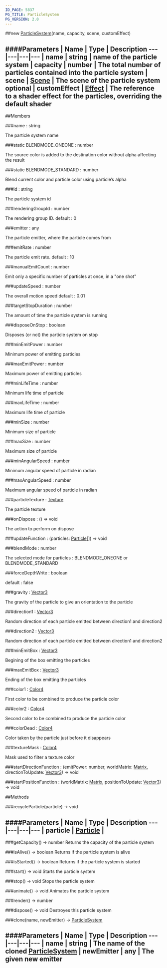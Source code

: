 ```yaml
---
ID_PAGE: 5837
PG_TITLE: ParticleSystem
PG_VERSION: 2.0
---
```

##new [ParticleSystem](page.php?p=5837)(name, capacity, scene, customEffect)




####Parameters
 | Name | Type | Description
---|---|---|---
 | name | string | name of the particle system
 | capacity | number | The total number of particles contained into the particle system
 | scene | [Scene](page.php?p=5725) | The scene of the particle system
optional | customEffect | [Effect](page.php?p=5782) | The reference to a shader effect for the particles, overriding the default shader
---

##Members

###name : string



The particle system name


###static BLENDMODE_ONEONE : number



The source color is added to the destination color without alpha affecting the result


###static BLENDMODE_STANDARD : number



Blend current color and particle color using particle&rsquo;s alpha


###id : string



The particle system id


###renderingGroupId : number



The rendering group ID. default : 0


###emitter : any



The particle emitter, where the particle comes from


###emitRate : number



The particle emit rate. default : 10


###manualEmitCount : number



Emit only a specific number of particles at once, in a &quot;one shot&quot;


###updateSpeed : number



The overall motion speed default : 0.01


###targetStopDuration : number



The amount of time the particle system is running


###disposeOnStop : boolean



Disposes (or not) the particle system on stop


###minEmitPower : number



Minimum power of emitting particles


###maxEmitPower : number



Maximum power of emitting particles


###minLifeTime : number



Minimum life time of particle


###maxLifeTime : number



Maximum life time of particle


###minSize : number



Minimum size of particle


###maxSize : number



Maximum size of particle


###minAngularSpeed : number



Minimum angular speed of particle in radian


###maxAngularSpeed : number



Maximum angular speed of particle in radian


###particleTexture : [Texture](page.php?p=5790)



The particle texture


###onDispose : () =&gt; void



The action to perform on dispose


###updateFunction : (particles: [Particle](page.php?p=5836)[]) =&gt; void


###blendMode : number



The selected mode for particles : BLENDMODE_ONEONE or BLENDMODE_STANDARD


###forceDepthWrite : boolean



default : false


###gravity : [Vector3](page.php?p=5808)



The gravity of the particle to give an orientation to the particle


###direction1 : [Vector3](page.php?p=5808)



Random direction of each particle emitted between direction1 and direction2


###direction2 : [Vector3](page.php?p=5808)



Random direction of each particle emitted between direction1 and direction2


###minEmitBox : [Vector3](page.php?p=5808)



Begining of the box emitting the particles


###maxEmitBox : [Vector3](page.php?p=5808)



Ending of the box emitting the particles


###color1 : [Color4](page.php?p=5806)



First color to be combined to produce the particle color


###color2 : [Color4](page.php?p=5806)



Second color to be combined to produce the particle color


###colorDead : [Color4](page.php?p=5806)



Color taken by the particle just before it disappears


###textureMask : [Color4](page.php?p=5806)



Mask used to filter a texture color


###startDirectionFunction : (emitPower: number, worldMatrix: [Matrix](page.php?p=5811), directionToUpdate: [Vector3](page.php?p=5808)) =&gt; void




###startPositionFunction : (worldMatrix: [Matrix](page.php?p=5811), positionToUpdate: [Vector3](page.php?p=5808)) =&gt; void









##Methods

###recycleParticle(particle) &rarr; void

####Parameters
 | Name | Type | Description
---|---|---|---
 | particle | [Particle](page.php?p=5836) | 
---

###getCapacity() &rarr; number
Returns the capacity of the particle system




###isAlive() &rarr; boolean
Returns if the particle system is alive




###isStarted() &rarr; boolean
Returns if the particle system is started




###start() &rarr; void
Starts the particle system




###stop() &rarr; void
Stops the particle system




###animate() &rarr; void
Animates the particle system




###render() &rarr; number




###dispose() &rarr; void
Destroyes this particle system




###clone(name, newEmitter) &rarr; [ParticleSystem](page.php?p=5837)

####Parameters
 | Name | Type | Description
---|---|---|---
 | name | string | The name of the cloned [ParticleSystem](page.php?p=5837)
 | newEmitter | any | The given new emitter
---
